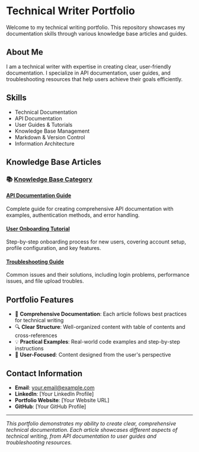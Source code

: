 # Technical Writer Portfolio

Welcome to my technical writing portfolio. This repository showcases my documentation skills through various knowledge base articles and guides.

## About Me
I am a technical writer with expertise in creating clear, user-friendly documentation. I specialize in API documentation, user guides, and troubleshooting resources that help users achieve their goals efficiently.

## Skills
- Technical Documentation
- API Documentation
- User Guides & Tutorials
- Knowledge Base Management
- Markdown & Version Control
- Information Architecture

## Knowledge Base Articles

### 📚 [Knowledge Base Category](reimagined-portfolio/knowledge-base/)

#### [API Documentation Guide](knowledge-base/api-documentation-guide.md)
Complete guide for creating comprehensive API documentation with examples, authentication methods, and error handling.

#### [User Onboarding Tutorial](knowledge-base/user-onboarding-tutorial.md)
Step-by-step onboarding process for new users, covering account setup, profile configuration, and key features.

#### [Troubleshooting Guide](knowledge-base/troubleshooting-guide.md)
Common issues and their solutions, including login problems, performance issues, and file upload troubles.

## Portfolio Features
- 📖 **Comprehensive Documentation**: Each article follows best practices for technical writing
- 🔍 **Clear Structure**: Well-organized content with table of contents and cross-references
- 💡 **Practical Examples**: Real-world code examples and step-by-step instructions
- 🎯 **User-Focused**: Content designed from the user's perspective

## Contact Information
- **Email**: your.email@example.com
- **LinkedIn**: [Your LinkedIn Profile]
- **Portfolio Website**: [Your Website URL]
- **GitHub**: [Your GitHub Profile]

---

*This portfolio demonstrates my ability to create clear, comprehensive technical documentation. Each article showcases different aspects of technical writing, from API documentation to user guides and troubleshooting resources.*
